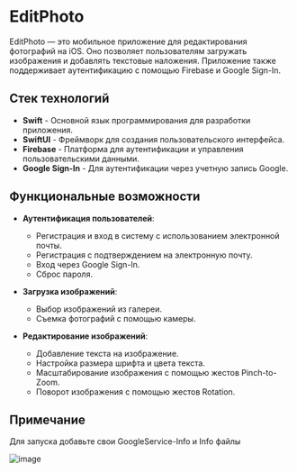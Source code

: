 # EditPhoto

EditPhoto — это мобильное приложение для редактирования фотографий на iOS. Оно позволяет пользователям загружать изображения и добавлять текстовые наложения. Приложение также поддерживает аутентификацию с помощью Firebase и Google Sign-In.

## Стек технологий

- **Swift** - Основной язык программирования для разработки приложения.
- **SwiftUI** - Фреймворк для создания пользовательского интерфейса.
- **Firebase** - Платформа для аутентификации и управления пользовательскими данными.
- **Google Sign-In** - Для аутентификации через учетную запись Google.

## Функциональные возможности

- **Аутентификация пользователей**:
  - Регистрация и вход в систему с использованием электронной почты.
  - Регистрация с подтверждением на электронную почту.
  - Вход через Google Sign-In.
  - Сброс пароля.

- **Загрузка изображений**:
  - Выбор изображений из галереи.
  - Съемка фотографий с помощью камеры.

- **Редактирование изображений**:
  - Добавление текста на изображение.
  - Настройка размера шрифта и цвета текста.
  - Масштабирование изображения с помощью жестов Pinch-to-Zoom.
  - Поворот изображения с помощью жестов Rotation.

## Примечание
Для запуска добавьте свои GoogleService-Info и Info файлы

![image](https://github.com/user-attachments/assets/28db68c0-366f-4d52-9125-0472df976e1b)
